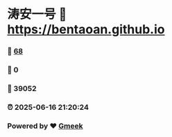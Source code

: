 # 涛安一号 :link: https://bentaoan.github.io 
### :page_facing_up: [68](https://bentaoan.github.io/tag.html) 
### :speech_balloon: 0 
### :hibiscus: 39052 
### :alarm_clock: 2025-06-16 21:20:24 
### Powered by :heart: [Gmeek](https://github.com/Meekdai/Gmeek)
